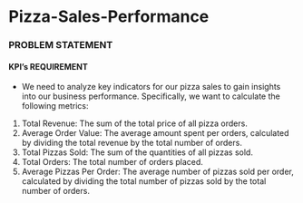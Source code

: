 # Pizza-Sales-Performance

### PROBLEM STATEMENT

#### KPI’s REQUIREMENT
-  We need to analyze key indicators for our pizza sales to gain insights into our 
business performance. Specifically, we want to calculate the following metrics:

1. Total Revenue: The sum of the total price of all pizza orders.
2. Average Order Value: The average amount spent per orders, calculated by dividing 
the total revenue by the total number of orders.
3. Total Pizzas Sold: The sum of the quantities of all pizzas sold.
4. Total Orders: The total number of orders placed.
5. Average Pizzas Per Order: The average number of pizzas sold per order, calculated by 
dividing the total number of pizzas sold by the total number of orders.

